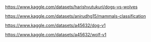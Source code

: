 https://www.kaggle.com/datasets/harishvutukuri/dogs-vs-wolves

https://www.kaggle.com/datasets/anirudhg15/mammals-classification

https://www.kaggle.com/datasets/a45632/dog-v1

https://www.kaggle.com/datasets/a45632/wolf-v1